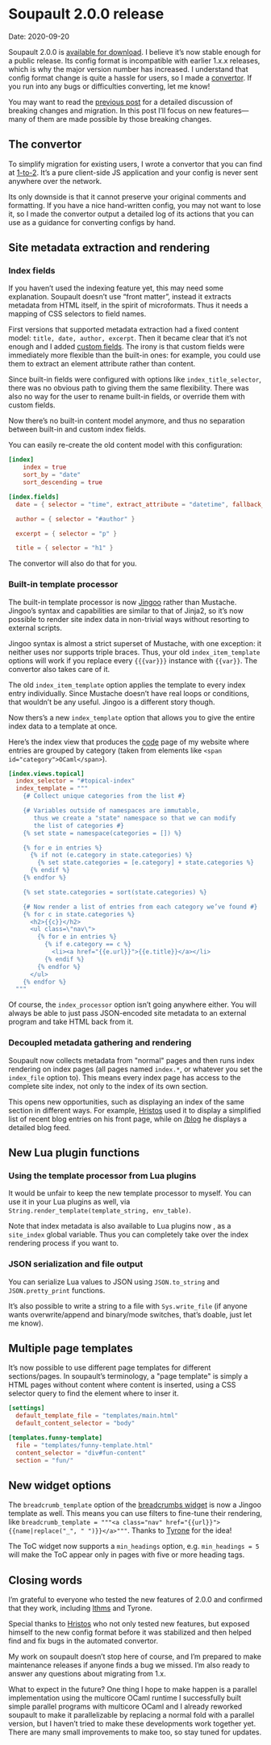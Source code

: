 <h1 id="post-title">Soupault 2.0.0 release</h1>

<p>Date: <time id="post-date">2020-09-20</time> </p>

<p id="post-excerpt">
Soupault 2.0.0 is <a href="https://files.baturin.org/software/soupault/2.0.0">available for download</a>.
I believe it’s now stable enough for a public release. Its config format is incompatible with earlier 1.x.x releases,
which is why the major version number has increased. I understand that config format change is quite a hassle for users,
so I made a <a href="/1-to-2/">convertor</a>. If you run into any bugs or difficulties converting, let me know!
</p>

You may want to read the [previous post](/blog/soupault-2.0.0-beta1-release/) for a detailed discussion of breaking changes and migration.
In this post I’ll focus on new features—many of them are made possible by those breaking changes.

## The convertor

To simplify migration for existing users, I wrote a convertor that you can find at [1-to-2](/1-to-2/).
It’s a pure client-side JS application and your config is never sent anywhere over the network.

Its only downside is that it cannot preserve your original comments and formatting. If you have a nice hand-written config,
you may not want to lose it, so I made the convertor output a detailed log of its actions that you can use as a guidance
for converting configs by hand.

## Site metadata extraction and rendering

### Index fields

If you haven’t used the indexing feature yet, this may need some explanation. Soupault doesn’t use “front matter”,
instead it extracts metadata from HTML itself, in the spirit of microformats. Thus it needs a mapping of CSS selectors
to field names.

First versions that supported metadata extraction had a fixed content model: `title, date, author, excerpt`.
Then it became clear that it’s not enough and I added [custom fields](/reference-manual-v1/#custom-index-fields).
The irony is that custom fields were immediately more flexible than the built-in ones: for example, you could use
them to extract an element attribute rather than content.

Since built-in fields were configured with options like `index_title_selector`, there was no obvious path to
giving them the same flexibility. There was also no way for the user to rename built-in fields, or override them
with custom fields.

Now there’s no built-in content model anymore, and thus no separation between built-in and custom index fields.

You can easily re-create the old content model with this configuration:

```toml
[index]
    index = true
    sort_by = "date"
    sort_descending = true

[index.fields]
  date = { selector = "time", extract_attribute = "datetime", fallback_to_content = true }

  author = { selector = "#author" }

  excerpt = { selector = "p" }

  title = { selector = "h1" }
```

The convertor will also do that for you.

### Built-in template processor

The built-in template processor is now [Jingoo](https://github.com/tategakibunko/jingoo) rather than Mustache.
Jingoo’s syntax and capabilities are similar to that of Jinja2, so it’s now possible to render site index
data in non-trivial ways without resorting to external scripts.

Jingoo syntax is almost a strict superset of Mustache, with one exception: it neither uses nor supports triple braces.
Thus, your old `index_item_template` options will work if you replace every `{{{var}}}` instance with `{{var}}`.
The convertor also takes care of it.

The old `index_item_template` option applies the template to every index entry individually. Since Mustache doesn’t
have real loops or conditions, that wouldn’t be any useful. Jingoo is a different story though.

Now thers’s a new `index_template` option that allows you to give the entire index data to a template at once.

Here’s the index view that produces the [code](https://baturin.org/code/) page of my website where entries are grouped by category
(taken from elements like `<span id="category">OCaml</span>`).

```toml
[index.views.topical]
  index_selector = "#topical-index"
  index_template = """
    {# Collect unique categories from the list #}

    {# Variables outside of namespaces are immutable,
       thus we create a "state" namespace so that we can modify
       the list of categories #}
    {% set state = namespace(categories = []) %}

    {% for e in entries %}
      {% if not (e.category in state.categories) %}
        {% set state.categories = [e.category] + state.categories %}
      {% endif %}
    {% endfor %}

    {% set state.categories = sort(state.categories) %}

    {# Now render a list of entries from each category we’ve found #}
    {% for c in state.categories %}
      <h2>{{c}}</h2>
      <ul class=\"nav\">
        {% for e in entries %}
          {% if e.category == c %}
            <li><a href="{{e.url}}">{{e.title}}</a></li>
          {% endif %}
        {% endfor %}
      </ul>
    {% endfor %}
  """
```

Of course, the `index_processor` option isn’t going anywhere either. You will always be able to just pass JSON-encoded
site metadata to an external program and take HTML back from it.

### Decoupled metadata gathering and rendering

Soupault now collects metadata from "normal" pages and then runs index rendering on index pages (all pages named `index.*`, or whatever you set the `index_file` option to).
This means every index page has access to the complete site index, not only to the index of its own section.

This opens new opportunities, such as displaying an index of the same section in different ways.
For example, [Hristos](https://hristos.lol/) used it to display a simplified list of recent blog entries on his front page, while on [/blog](https://hristos.lol/blog/) he displays a detailed blog feed.

## New Lua plugin functions

### Using the template processor from Lua plugins

It would be unfair to keep the new template processor to myself. 
You can use it in your Lua plugins as well, via `String.render_template(template_string, env_table)`.
 
Note that index metadata is also available to Lua plugins now , as a `site_index` global variable. Thus you can completely
take over the index rendering process if you want to. 

### JSON serialization and file output

You can serialize Lua values to JSON using `JSON.to_string` and `JSON.pretty_print` functions.

It’s also possible to write a string to a file with `Sys.write_file` (if anyone wants overwrite/append and binary/mode switches, that’s doable, just let me know).

## Multiple page templates

It’s now possible to use different page templates for different sections/pages. In soupault’s terminology, a "page template" is simply a HTML pages without content
where content is inserted, using a CSS selector query to find the element where to inser it.

```toml
[settings]
  default_template_file = "templates/main.html"
  default_content_selector = "body"

[templates.funny-template]
  file = "templates/funny-template.html"
  content_selector = "div#fun-content"
  section = "fun/"
```

## New widget options

The `breadcrumb_template` option of the [breadcrumbs widget](/reference-manual/#breadcrumbs-widget) is now a Jingoo template as well.
This means you can use filters to fine-tune their rendering, like `breadcrumb_template = """<a class="nav" href="{{url}}">{{name|replace("_", " ")}}</a>"""`.
Thanks to [Tyrone](https://tyrone.zone/) for the idea!

The ToC widget now supports a `min_headings` option, e.g. `min_headings = 5` will make the ToC appear only in pages with five or more heading tags.

## Closing words

I’m grateful to everyone who tested the new features of 2.0.0 and confirmed that they work,
including [lthms](https://soap.coffee/~lthms/) and Tyrone.

Special thanks to [Hristos](hristos.lol/) who not only tested new features, but exposed himself
to the new config format before it was stabilized and then helped find and fix bugs in the automated convertor.

My work on soupault doesn’t stop here of course, and I’m prepared to make maintenance releases
if anyone finds a bug we missed. I’m also ready to answer any questions about migrating from 1.x.

What to expect in the future? One thing I hope to make happen is a parallel implementation using the multicore OCaml runtime
I successfully built simple parallel programs with multicore OCaml and I already reworked soupault to make it parallelizable
by replacing a normal fold with a parallel version, but I haven’t tried to make these developments work together yet.
There are many small improvements to make too, so stay tuned for updates.

